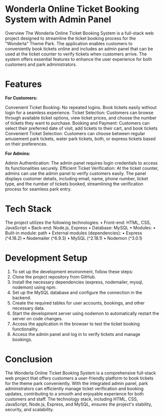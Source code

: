 # Wonderla Online Ticket Booking System with Admin Panel



Overview
The Wonderla Online Ticket Booking System is a full-stack web project designed to streamline the ticket booking process for the "Wonderla" Theme Park. The application enables customers to conveniently book tickets online and includes an admin panel that can be used at the ticket counter to verify tickets when customers arrive. The system offers essential features to enhance the user experience for both customers and park administrators.



# Features

**For Customers:** 

Convenient Ticket Booking: No repeated logins. Book tickets easily without login for a seamless experience.
Ticket Selection: Customers can browse through available ticket options, view ticket prices, and choose the number of tickets they want to purchase.
Booking and Payment: Customers can select their preferred date of visit, add tickets to their cart, and book tickets
Convenient Ticket Selection: Customers can choose between regular amusement park tickets, water park tickets, both, or express tickets based on their preferences. 

**For Admins:**

Admin Authentication: The admin panel requires login credentials to access its functionalities securely.
Efficient Ticket Verification: At the ticket counter, admins can use the admin panel to verify customers easily. The panel displays customer details, including email, name, phone number, ticket type, and the number of tickets booked, streamlining the verification process for seamless park entry.



# Tech Stack

The project utilizes the following technologies:
• Front-end: HTML, CSS, JavaScript 
• Back-end: Node.js, Express
• Database: MySQL
• Modules:
• Built-in module: path
• External modules (dependencies):
          • Express (^4.18.2)
          • Nodemailer (^6.9.3)
          • MySQL (^2.18.1)
          • Nodemon (^3.0.1)



# Development Setup

1.  To set up the development environment, follow these steps:
2.  Clone the project repository from GitHub.
3.  Install the necessary dependencies (express, nodemailer, mysql, nodemon) using npm.
4.  Set up the MySQL database and configure the connection in the backend.
5.  Create the required tables for user accounts, bookings, and other necessary data.
6.  Start the development server using nodemon to automatically restart the server on code changes.
7.  Access the application in the browser to test the ticket booking functionality.
8.  Access the admin panel and log in to verify tickets and manage bookings.



# Conclusion

The Wonderla Online Ticket Booking System is a comprehensive full-stack web project that offers customers a user-friendly platform to book tickets for the theme park conveniently. With the integrated admin panel, park administrators can efficiently manage ticket verification and booking updates, contributing to a smooth and enjoyable experience for both customers and staff. The technology stack, including HTML, CSS, JavaScript, Node.js, Express, and MySQL, ensures the project's stability, security, and scalability.
